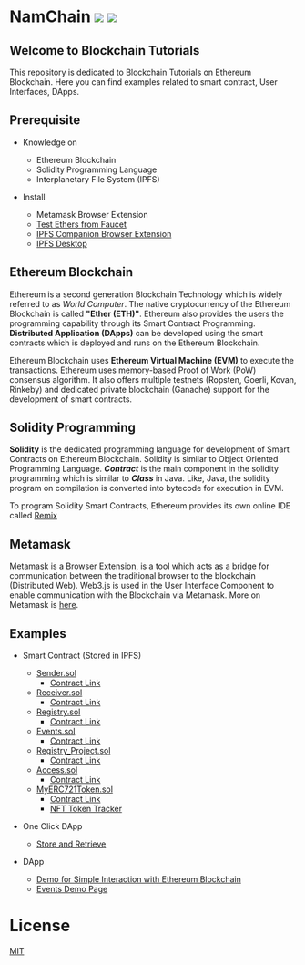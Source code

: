 # NamChain ![](https://img.shields.io/badge/Project-Nam-ff69b4.svg) ![](https://img.shields.io/badge/madeby-Ramaguru-blue.svg)

## Welcome to Blockchain Tutorials

This repository is dedicated to Blockchain Tutorials on Ethereum Blockchain. Here you can find examples related to smart contract, User Interfaces, DApps.

## Prerequisite
- Knowledge on 
    - Ethereum Blockchain
    - Solidity Programming Language
    - Interplanetary File System (IPFS)
    
- Install
    - Metamask Browser Extension
    - [Test Ethers from Faucet](https://faucet.metamask.io/)
    - [IPFS Companion Browser Extension](https://ipfs.io/)
    - [IPFS Desktop](https://ipfs.io/)
    
    
## Ethereum Blockchain

Ethereum is a second generation Blockchain Technology which is widely referred to as *World Computer*. The native cryptocurrency of the Ethereum Blockchain is called **"Ether (ETH)"**. Ethereum also provides the users the programming capability through its Smart Contract Programming. **Distributed Application (DApps)** can be developed using the smart contracts which is deployed and runs on the Ethereum Blockchain. 

Ethereum Blockchain uses **Ethereum Virtual Machine (EVM)** to execute the transactions. Ethereum uses memory-based Proof of Work (PoW) consensus algorithm. It also offers multiple testnets (Ropsten, Goerli, Kovan, Rinkeby) and dedicated private blockchain (Ganache) support for the development of smart contracts. 

## Solidity Programming

**Solidity** is the dedicated programming language for development of Smart Contracts on Ethereum Blockchain. Solidity is similar to Object Oriented Programming Language. ***Contract*** is the main component in the solidity programming which is similar to ***Class*** in Java. Like, Java, the solidity program on compilation is converted into bytecode for execution in EVM. 

To program Solidity Smart Contracts, Ethereum provides its own online IDE called [Remix](https://remix.ethereum.org/)

## Metamask 

Metamask is a Browser Extension, is a tool which acts as a bridge for communication between the traditional browser to the blockchain (Distributed Web). Web3.js is used in the User Interface Component to enable communication with the Blockchain via Metamask. More on Metamask is [here](https://namchain.blogspot.com/p/metamask.html).

## Examples

- Smart Contract (Stored in IPFS)
    - [Sender.sol](https://ipfs.io/ipfs/Qmf3Wd2jvt15TVycq65h7JobHuqoyzQ9E4MZJLNtshzbZR)
        - [Contract Link](https://ropsten.etherscan.io/address/0xc7fb9a8410e0b228abaa4fccd63a8b22164f00bf)
    - [Receiver.sol](https://ipfs.io/ipfs/QmaXQ5WFn12q7cXCRQyVV3XuBpkhZuPWHB66BLcgX7LVtY)
        - [Contract Link](https://ropsten.etherscan.io/address/0xf5dc36a0eeec4909f3e09cfdc9b29e2343a1c73c)
    - [Registry.sol](https://ipfs.io/ipfs/Qmd73HXiwnhCsGZ7uqoT1QaUeikSg6j4A6fUdb5KGAKyMT)
        - [Contract Link](https://ropsten.etherscan.io/address/0x13248d484eecb610cad3e9e03f8e7b8d477193b2)
    - [Events.sol](https://ipfs.io/ipfs/QmTFCP8uyL4UFqUQqH9PsQYJhpxtLsHoA6pP5ZQMyAkaCp)
        - [Contract Link](https://ropsten.etherscan.io/address/0x7d35606eacac8652f2a38c5a52128100e6545871)
    - [Registry_Project.sol](https://ipfs.io/ipfs/QmPyLAAi5VXx7CmBjJQPojkshMNkbeRw1YAtUMQwCuUTid)
        - [Contract Link](https://ropsten.etherscan.io/address/0xce2b4087cec369d9ec2dfdece9296b36134ff4bb)
    - [Access.sol](https://ipfs.io/ipfs/QmXUnabQ5YkSrCu613xmwrpSC5MxSuPCgVdZXNb9JFAACz)
        - [Contract Link](https://ropsten.etherscan.io/address/0xef24ce272e971b7771c7ed5f16001295d5570932)
    - [MyERC721Token.sol](https://ipfs.io/ipfs/QmaCKsKDWMK8nmip51YCBgaUakU6zErwBnM6i8NdgPhdna)
        - [Contract Link](https://ropsten.etherscan.io/address/0xecff6e3fdf43146ae8e5a093a82b922777218807)
        - [NFT Token Tracker](https://ropsten.etherscan.io/address/0xecff6e3fdf43146ae8e5a093a82b922777218807)

- One Click DApp 
    - [Store and Retrieve](https://oneclickdapp.com/learn-unit/)

- DApp
    - [Demo for Simple Interaction with Ethereum Blockchain](Simple_Interaction_Example_SC.html)
    - [Events Demo Page](Events_Demo.html)

# License

[MIT](https://github.com/ramagururadhakrishnan/NamChain/blob/master/MIT)
